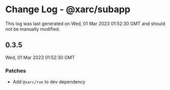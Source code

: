 # Change Log - @xarc/subapp

This log was last generated on Wed, 01 Mar 2023 01:52:30 GMT and should not be manually modified.

## 0.3.5
Wed, 01 Mar 2023 01:52:30 GMT

### Patches

- Add `@xarc/run` to dev dependency

